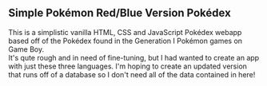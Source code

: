 ## Simple Pokémon Red/Blue Version Pokédex

This is a simplistic vanilla HTML, CSS and JavaScript Pokédex webapp based off of the Pokédex found in the Generation I Pokémon games on Game Boy.<br>
It's qute rough and in need of fine-tuning, but I had wanted to create an app with just these three languages. I'm hoping to create an updated version that runs off of a database so I don't need all of the data contained in here!